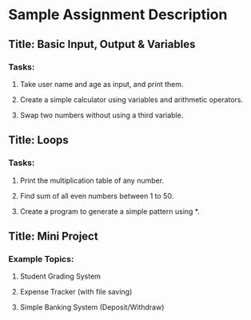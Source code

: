 # Sample Assignment Description

## Title: Basic Input, Output & Variables

### Tasks:

1. Take user name and age as input, and print them.

2. Create a simple calculator using variables and arithmetic operators.

3. Swap two numbers without using a third variable.

## Title: Loops

### Tasks:

1. Print the multiplication table of any number.

2. Find sum of all even numbers between 1 to 50.

3. Create a program to generate a simple pattern using *.

## Title: Mini Project

### Example Topics:

1. Student Grading System

2. Expense Tracker (with file saving)

3. Simple Banking System (Deposit/Withdraw)
